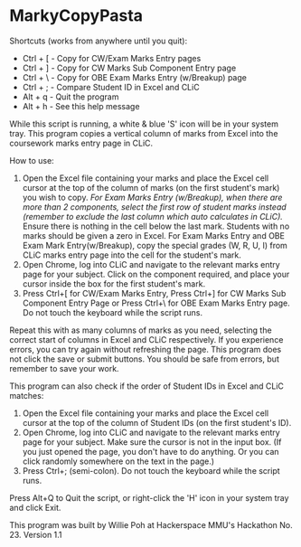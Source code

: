 # MarkyCopyPasta
Shortcuts (works from anywhere until you quit):
* Ctrl + [ - Copy for CW/Exam Marks Entry pages
* Ctrl + ] - Copy for CW Marks Sub Component Entry page
* Ctrl + \ - Copy for OBE Exam Marks Entry (w/Breakup) page
* Ctrl + ; - Compare Student ID in Excel and CLiC
* Alt + q - Quit the program
* Alt + h - See this help message

While this script is running, a white & blue 'S' icon will be in your system tray. This program copies a vertical column of marks from Excel into the coursework marks entry page in CLiC.

How to use:
1. Open the Excel file containing your marks and place the Excel cell cursor at the top of the column of marks (on the first student's mark) you wish to copy. *For Exam Marks Entry (w/Breakup), when there are more than 2 components, select the first row of student marks instead (remember to exclude the last column which auto calculates in CLiC).* Ensure there is nothing in the cell below the last mark. Students with no marks should be given a zero in Excel. For Exam Marks Entry and OBE Exam Mark Entry(w/Breakup), copy the special grades (W, R, U, I) from CLiC marks entry page into the cell for the student's mark.
2. Open Chrome, log into CLiC and navigate to the relevant marks entry page for your subject. Click on the component required, and place your cursor inside the box for the first student's mark.
3. Press Ctrl+[ for CW/Exam Marks Entry, Press Ctrl+] for CW Marks Sub Component Entry Page or Press Ctrl+\ for OBE Exam Marks Entry page. Do not touch the keyboard while the script runs.

Repeat this with as many columns of marks as you need, selecting the correct start of columns in Excel and CLiC respectively. If you experience errors, you can try again without refreshing the page. This program does not click the save or submit buttons. You should be safe from errors, but remember to save your work.

This program can also check if the order of Student IDs in Excel and CLiC matches:
1. Open the Excel file containing your marks and place the Excel cell cursor at the top of the column of Student IDs (on the first student's ID).
2. Open Chrome, log into CLiC and navigate to the relevant marks entry page for your subject. Make sure the cursor is not in the input box. (If you just opened the page, you don't have to do anything. Or you can click randomly somewhere on the text in the page.)
3. Press Ctrl+; (semi-colon). Do not touch the keyboard while the script runs.

Press Alt+Q to Quit the script, or right-click the 'H' icon in your system tray and click Exit.

This program was built by Willie Poh at Hackerspace MMU's Hackathon No. 23. Version 1.1
